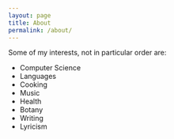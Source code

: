 ```yaml
---
layout: page
title: About
permalink: /about/
---
```


Some of my interests, not in particular order are:

  - Computer Science
  - Languages
  - Cooking
  - Music
  - Health
  - Botany
  - Writing
  - Lyricism
